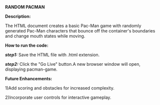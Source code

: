 **RANDOM PACMAN**

**Description:**

The HTML document creates a basic Pac-Man game with randomly generated Pac-Man characters that bounce off the container's boundaries and change mouth states while moving.

**How to run the code:**

***step1:*** Save the HTML file with .html extension.

***step2:*** Click the "Go Live" button.A new browser window will open, displaying pacman-game.

**Future Enhancements:**

1)Add scoring and obstacles for increased complexity.

2)Incorporate user controls for interactive gameplay.
